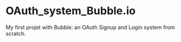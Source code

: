 # OAuth_system_Bubble.io
My first projet with Bubble: an OAuth Signup and Login system from scratch.
